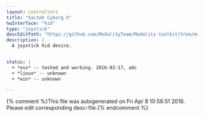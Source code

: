 ```yaml
---
layout: controllers
title: "Saitek Cyborg X"
hwInterface: "hid"
type: "joystick"
descEditPath: "https://github.com/ModalityTeam/Modality-toolkit/tree/master/Modality/MKtlDescriptions//saitek-cyborg-x.desc.scd"
description: |
  A joystick hid device.


status: |
  + *osx* -- tested and working. 2016-03-17, adc
  + *linux* -- unknown
  + *win* -- unknown

---
```

{% comment %}This file was autogenerated on Fri Apr  8 10:56:51 2016. Please edit corresponding desc-file.{% endcomment %}